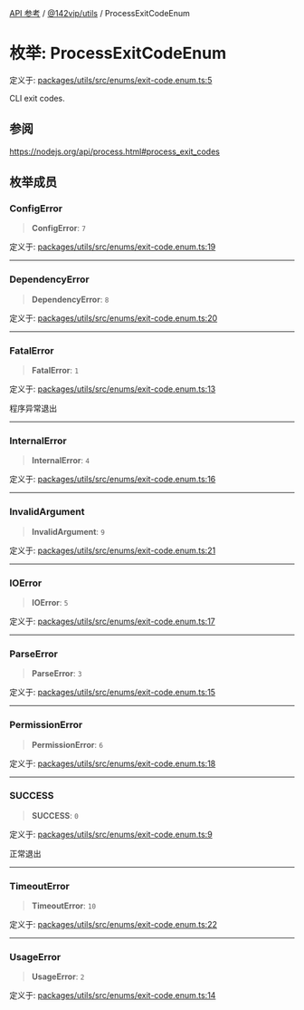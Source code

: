[API 参考](../wiki/Home) / [@142vip/utils](../wiki/@142vip.utils) / ProcessExitCodeEnum

# 枚举: ProcessExitCodeEnum

定义于: [packages/utils/src/enums/exit-code.enum.ts:5](https://github.com/142vip/core-x/blob/567cadf3a9f5104aada595325cfb94d08a88f92f/packages/utils/src/enums/exit-code.enum.ts#L5)

CLI exit codes.

## 参阅

https://nodejs.org/api/process.html#process_exit_codes

## 枚举成员

### ConfigError

> **ConfigError**: `7`

定义于: [packages/utils/src/enums/exit-code.enum.ts:19](https://github.com/142vip/core-x/blob/567cadf3a9f5104aada595325cfb94d08a88f92f/packages/utils/src/enums/exit-code.enum.ts#L19)

***

### DependencyError

> **DependencyError**: `8`

定义于: [packages/utils/src/enums/exit-code.enum.ts:20](https://github.com/142vip/core-x/blob/567cadf3a9f5104aada595325cfb94d08a88f92f/packages/utils/src/enums/exit-code.enum.ts#L20)

***

### FatalError

> **FatalError**: `1`

定义于: [packages/utils/src/enums/exit-code.enum.ts:13](https://github.com/142vip/core-x/blob/567cadf3a9f5104aada595325cfb94d08a88f92f/packages/utils/src/enums/exit-code.enum.ts#L13)

程序异常退出

***

### InternalError

> **InternalError**: `4`

定义于: [packages/utils/src/enums/exit-code.enum.ts:16](https://github.com/142vip/core-x/blob/567cadf3a9f5104aada595325cfb94d08a88f92f/packages/utils/src/enums/exit-code.enum.ts#L16)

***

### InvalidArgument

> **InvalidArgument**: `9`

定义于: [packages/utils/src/enums/exit-code.enum.ts:21](https://github.com/142vip/core-x/blob/567cadf3a9f5104aada595325cfb94d08a88f92f/packages/utils/src/enums/exit-code.enum.ts#L21)

***

### IOError

> **IOError**: `5`

定义于: [packages/utils/src/enums/exit-code.enum.ts:17](https://github.com/142vip/core-x/blob/567cadf3a9f5104aada595325cfb94d08a88f92f/packages/utils/src/enums/exit-code.enum.ts#L17)

***

### ParseError

> **ParseError**: `3`

定义于: [packages/utils/src/enums/exit-code.enum.ts:15](https://github.com/142vip/core-x/blob/567cadf3a9f5104aada595325cfb94d08a88f92f/packages/utils/src/enums/exit-code.enum.ts#L15)

***

### PermissionError

> **PermissionError**: `6`

定义于: [packages/utils/src/enums/exit-code.enum.ts:18](https://github.com/142vip/core-x/blob/567cadf3a9f5104aada595325cfb94d08a88f92f/packages/utils/src/enums/exit-code.enum.ts#L18)

***

### SUCCESS

> **SUCCESS**: `0`

定义于: [packages/utils/src/enums/exit-code.enum.ts:9](https://github.com/142vip/core-x/blob/567cadf3a9f5104aada595325cfb94d08a88f92f/packages/utils/src/enums/exit-code.enum.ts#L9)

正常退出

***

### TimeoutError

> **TimeoutError**: `10`

定义于: [packages/utils/src/enums/exit-code.enum.ts:22](https://github.com/142vip/core-x/blob/567cadf3a9f5104aada595325cfb94d08a88f92f/packages/utils/src/enums/exit-code.enum.ts#L22)

***

### UsageError

> **UsageError**: `2`

定义于: [packages/utils/src/enums/exit-code.enum.ts:14](https://github.com/142vip/core-x/blob/567cadf3a9f5104aada595325cfb94d08a88f92f/packages/utils/src/enums/exit-code.enum.ts#L14)

